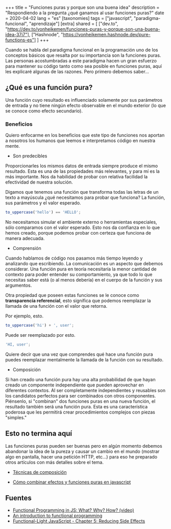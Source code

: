+++
title = "Funciones puras y porque son una buena idea" 
description = "Respondiendo a la pregunta ¿qué ganamos al usar funciones puras?"
date = 2020-04-02
lang = "es"
[taxonomies]
tags = ["javascript", "paradigma-funcional", "aprendizaje"]
[extra]
shared = [
  ["dev.to", "https://dev.to/vonheikemen/funciones-puras-y-porque-son-una-buena-idea-37i7"],
  ["Hashnode", "https://vonheikemen.hashnode.dev/pure-functions-es"]
]
+++

Cuando se habla del paradigma funcional en la programación uno de los conceptos básicos que resalta por su importancia son la funciones puras. Las personas acostumbradas a este paradigma hacen un gran esfuerzo para mantener su código tanto como sea posible en funciones puras, aquí les explicaré algunas de las razones. Pero primero debemos saber...

## ¿Qué es una función pura?

Una función cuyo resultado es influenciado solamente por sus parámetros de entrada y no tiene ningún efecto observable en el mundo exterior (lo que se conoce como efecto secundario).

### Beneficios

Quiero enfocarme en los beneficios que este tipo de funciones nos aportan a nosotros los humanos que leemos e interpretamos código en nuestra mente.

- Son predecibles

Proporcionarles los mismos datos de entrada siempre produce el mismo resultado. Esta es una de las propiedades más relevantes, y para mí es la más importante. Nos da habilidad de probar con relativa facilidad la efectividad de nuestra solución. 

Digamos que tenemos una función que transforma todas las letras de un texto a mayúscula ¿qué necesitamos para probar que funciona? La función, sus parámetros y el valor esperado.

```js
to_uppercase('hello') == 'HELLO';
```

No necesitamos simular el ambiente externo o herramientas especiales, sólo comparamos con el valor esperado. Esto nos da confianza en lo que hemos creado, porque podemos probar con certeza que funciona de manera adecuada.

- Comprensión

Cuando hablamos de código nos pasamos más tiempo leyendo y analizando que escribiendo. La comunicación es un aspecto que debemos considerar. Una función pura en teoría necesitaría la menor cantidad de contexto para poder entender su comportamiento, ya que todo lo que necesitas saber está (o al menos debería) en el cuerpo de la función y sus argumentos.

Otra propiedad que poseen estas funciones se le conoce como **transparencia referencial**, esto significa que podemos reemplazar la llamada de una función con el valor que retorna.

Por ejemplo, esto.

```js
to_uppercase('hi') + ', user';
```

Puede ser reemplazado por esto.

```js
'HI, user';
```

Quiere decir que una vez que comprendes qué hace una función pura puedes reemplazar mentalmente la llamada de la función con su resultado.

- Composición

Si han creado una función pura hay una alta probabilidad de que hayan creado un componente independiente que pueden aprovechar en diferentes contextos. Al ser completamente independientes y reusables son los candidatos perfectos para ser combinados con otros componentes. Piénsenlo, si "combinan" dos funciones puras en una nueva función, el resultado también será una función pura. Esta es una característica poderosa que les permitirá crear procedimientos complejos con piezas "simples."

## Esto no termina aquí

Las funciones puras pueden ser buenas pero en algún momento debemos abandonar la idea de la pureza y causar un cambio en el mundo (mostrar algo en pantalla, hacer una petición HTTP, etc...) para eso he preparado otros artículos con más detalles sobre el tema.

- [Técnicas de composición](@/web-development/learn-fp/composition-techniques.es.md)

- [Cómo combinar efectos y funciones puras en javascript](@/web-development/learn-fp/dealing-with-side-effects-and-pure-functions.es.md)

## Fuentes

- [Functional Programming in JS: What? Why? How? (video)](https://www.youtube.com/watch?v=qtsbZarFzm8&feature=youtu.be)
- [An introduction to functional programming](https://codewords.recurse.com/issues/one/an-introduction-to-functional-programming)
- [Functional-Light JavaScript - Chapter 5: Reducing Side Effects](https://github.com/getify/Functional-Light-JS/blob/master/manuscript/ch5.md/#chapter-5-reducing-side-effects)
